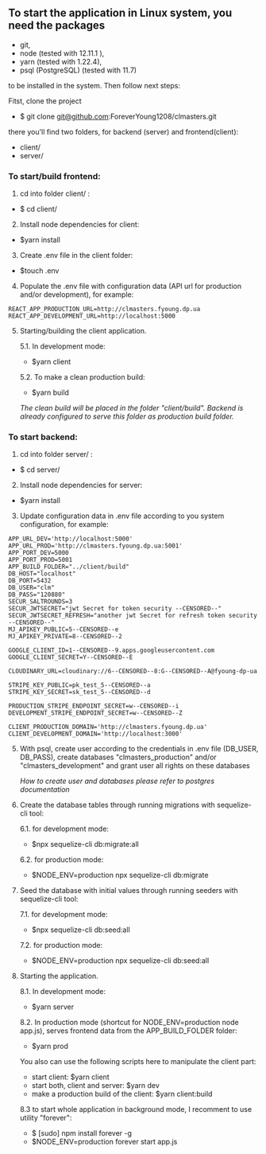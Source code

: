 ## To start the application in Linux system, you need the packages
  - git,
  - node (tested with 12.11.1 ),
  - yarn (tested with 1.22.4),
  - psql (PostgreSQL) (tested with 11.7)

 to be installed in the system. Then follow next steps:

Fitst, clone the project 
- $ git clone git@github.com:ForeverYoung1208/clmasters.git

there you'll find two folders, for backend (server) and frontend(client):

- client/
- server/


### To start/build frontend:

1. cd into folder client/ :
- $ cd client/

2. Install node dependencies for client:
- $yarn install

3. Create .env file in the client folder:
- $touch .env

4. Populate the .env file with configuration data (API url for production and/or development), for example:
```
REACT_APP_PRODUCTION_URL=http://clmasters.fyoung.dp.ua
REACT_APP_DEVELOPMENT_URL=http://localhost:5000
```

5. Starting/building the client application.

    5.1. In development mode:
    - $yarn client

    5.2. To make a clean production build:
    - $yarn build

    *The clean build will be placed in the folder "client/build". Backend is already configured to serve this folder as production build folder.*


### To start backend:

1. cd into folder server/ :
- $ cd server/

2. Install node dependencies for server:
- $yarn install

3. Update configuration data in .env file according to you system configuration, for example:
```
APP_URL_DEV='http://localhost:5000'
APP_URL_PROD='http://clmasters.fyoung.dp.ua:5001'
APP_PORT_DEV=5000
APP_PORT_PROD=5001
APP_BUILD_FOLDER="../client/build"
DB_HOST="localhost"
DB_PORT=5432
DB_USER="clm"
DB_PASS="120880"
SECUR_SALTROUNDS=3
SECUR_JWTSECRET="jwt Secret for token security --CENSORED--"
SECUR_JWTSECRET_REFRESH="another jwt Secret for refresh token security --CENSORED--"
MJ_APIKEY_PUBLIC=5--CENSORED--e
MJ_APIKEY_PRIVATE=8--CENSORED--2

GOOGLE_CLIENT_ID=1--CENSORED--9.apps.googleusercontent.com
GOOGLE_CLIENT_SECRET=Y--CENSORED--E

CLOUDINARY_URL=cloudinary://6--CENSORED--8:G--CENSORED--A@fyoung-dp-ua

STRIPE_KEY_PUBLIC=pk_test_5--CENSORED--a
STRIPE_KEY_SECRET=sk_test_5--CENSORED--d

PRODUCTION_STRIPE_ENDPOINT_SECRET=w--CENSORED--i
DEVELOPMENT_STRIPE_ENDPOINT_SECRET=w--CENSORED--Z

CLIENT_PRODUCTION_DOMAIN='http://clmasters.fyoung.dp.ua'
CLIENT_DEVELOPMENT_DOMAIN='http://localhost:3000'
```

5. With psql, create user according to the credentials in .env file (DB_USER, DB_PASS),
create databases "clmasters_production" and/or "clmasters_development" and grant user all rights on these databases

    *How to create user and databases please refer to postgres documentation*

6. Create the database tables through running migrations with sequelize-cli tool:

    6.1. for development mode:
    - $npx sequelize-cli db:migrate:all

    6.2. for production mode:
    - $NODE_ENV=production npx sequelize-cli db:migrate

7. Seed the database with initial values through running seeders with sequelize-cli tool:

    7.1. for development mode:
    - $npx sequelize-cli db:seed:all

    7.2. for production mode:
    - $NODE_ENV=production npx sequelize-cli db:seed:all  

8. Starting the application.

    8.1. In development mode:
    - $yarn server

    8.2. In production mode (shortcut for NODE_ENV=production node app.js), serves frontend data from the APP_BUILD_FOLDER folder:
    - $yarn prod

    You also can use the following scripts here to manipulate the client part:
    - start client:                             $yarn client
    - start both, client and server:            $yarn dev
    - make a production build of the client:    $yarn client:build

    8.3 to start whole application in background mode, I recomment to use utility "forever":
    - $ [sudo] npm install forever -g
    - $NODE_ENV=production forever start app.js


